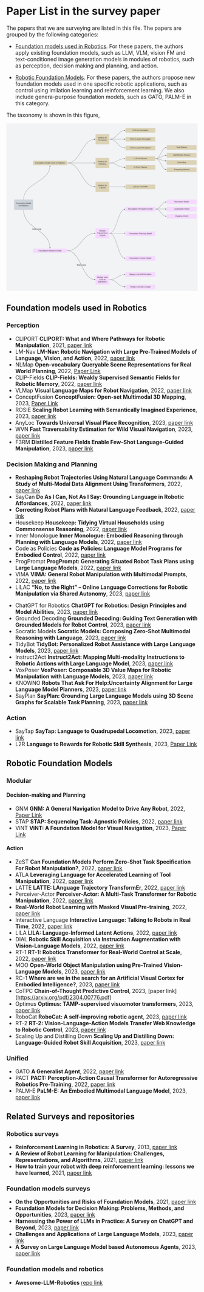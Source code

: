 # Paper List in the survey paper
The papers that we are surveying are listed in this file. The papers are grouped by the following categories:
- [Foundation models used in Robotics](#foundation-models-used-in-robotics). For these papers, the authors apply existing foundation models, such as LLM, VLM, vision FM and text-conditioned image generation models in modules of robotics, such as perception, decision making and planning, and action.

- [Robotic Foundation Models](#robotic-foundation-models). For these papers, the authors propose new foundation models used in one specific robotic applications, such as control using imilation learning and reinforcement learning. We also include genera-purpose foundation models, such as GATO, PALM-E in this category.

The taxonomy is shown in this figure,
<p align="center">
<img width="600" src="./assets/taxonomy3.jpg"/>
</p>

## Foundation models used in Robotics

### Perception
- CLIPORT **CLIPORT: What and Where Pathways for Robotic Manipulation**, 2021, [paper link](https://arxiv.org/pdf/2109.12098.pdf)
- LM-Nav **LM-Nav: Robotic Navigation with Large Pre-Trained Models of Language, Vision, and Action**, 2022, [paper link](https://arxiv.org/pdf/2207.04429.pdf)
- NLMap **Open-vocabulary Queryable Scene Representations for Real World Planning**, 2022, [Paper Link](https://arxiv.org/pdf/2209.09874.pdf)
- CLIP-Fields **CLIP-Fields: Weakly Supervised Semantic Fields for Robotic Memory**, 2022, [paper link](https://arxiv.org/abs/2210.05663)
- VLMap **Visual Language Maps for Robot Navigation**, 2022, [paper link](https://arxiv.org/pdf/2210.05714.pdf)
- ConceptFusion **ConceptFusion: Open-set Multimodal 3D Mapping**, 2023, [Paper Link](https://arxiv.org/pdf/2302.07241.pdf)
- ROSIE **Scaling Robot Learning with Semantically Imagined Experience**, 2023, [paper link](https://arxiv.org/pdf/2302.11550.pdf)
- AnyLoc **Towards Universal Visual Place Recognition**, 2023, [paper link](https://anyloc.github.io/assets/AnyLoc.pdf)
- WVN **Fast Traversability Estimation for Wild Visual Navigation**, 2023, [paper link](https://arxiv.org/pdf/2305.08510.pdf)
- F3RM **Distilled Feature Fields Enable Few-Shot Language-Guided Manipulation**, 2023, [paper link](https://arxiv.org/pdf/2308.07931.pdf)


### Decision Making and Planning
<!-- #### Task Planning -->
<!-- - **Language Models as Zero-Shot Planners: Extracting Actionable Knowledge for Embodied Agents**, 2022 [paper link](https://arxiv.org/pdf/2201.07207.pdf) -->
- **Reshaping Robot Trajectories Using Natural Language Commands: A Study of Multi-Modal Data Alignment Using Transformers**, 2022, [paper link](https://arxiv.org/pdf/2203.13411.pdf)
- SayCan **Do As I Can, Not As I Say: Grounding Language in Robotic Affordances**, 2022, [paper link](https://arxiv.org/pdf/2204.01691.pdf)
- **Correcting Robot Plans with Natural Language Feedback**, 2022, [paper link](https://arxiv.org/pdf/2204.05186.pdf)
- Housekeep **Housekeep: Tidying Virtual Households using Commonsense Reasoning**, 2022, [paper link](https://arxiv.org/pdf/2205.10712.pdf)
- Inner Monologue **Inner Monologue: Embodied Reasoning through Planning with Language Models**, 2022, [paper link](https://arxiv.org/pdf/2207.05608.pdf)
- Code as Policies **Code as Policies: Language Model Programs for Embodied Control**, 2022, [paper link](https://arxiv.org/pdf/2209.07753.pdf)
- ProgPrompt **ProgPrompt: Generating Situated Robot Task Plans using Large Language Models**, 2022, [paper link](https://arxiv.org/abs/2209.11302)
- VIMA **VIMA: General Robot Manipulation with Multimodal Prompts**, 2022, [paper link](https://arxiv.org/pdf/2210.03094.pdf)
- LILAC **“No, to the Right” – Online Language Corrections for Robotic Manipulation via Shared Autonomy**, 2023, [paper link](https://arxiv.org/pdf/2301.02555.pdf)
<!-- - **Describe, Explain, Plan and Select: Interactive Planning with Large Language Models Enables Open-World Multi-Task Agents**, 2023, [paper link](https://arxiv.org/pdf/2302.01560.pdf) -->
- ChatGPT for Robotics **ChatGPT for Robotics: Design Principles and Model Abilities**, 2023, [paper link](https://www.microsoft.com/en-us/research/uploads/prod/2023/02/ChatGPT___Robotics.pdf)
- Grounded Decoding **Grounded Decoding: Guiding Text Generation with Grounded Models for Robot Control**, 2023, [paper link](https://arxiv.org/pdf/2303.00855.pdf)
- Socratic Models **Socratic Models: Composing Zero-Shot Multimodal Reasoning with Language**, 2023, [paper link](https://arxiv.org/abs/2204.00598)
- TidyBot **TidyBot: Personalized Robot Assistance with Large Language Models**, 2023, [paper link](https://arxiv.org/pdf/2305.05658.pdf)
- Instruct2Act **Instruct2Act: Mapping Multi-modality Instructions to Robotic Actions with Large Language Model**, 2023, [paper link](https://arxiv.org/pdf/2305.11176.pdf)
- VoxPoser **VoxPoser: Composable 3D Value Maps for Robotic Manipulation with Language Models**, 2023, [paper link](https://voxposer.github.io/voxposer.pdf)
- KNOWNO **Robots That Ask For Help:Uncertainty Alignment for Large Language Model Planners**, 2023, [paper link](https://arxiv.org/pdf/2307.01928.pdf)
- SayPlan **SayPlan: Grounding Large Language Models using 3D Scene Graphs for Scalable Task Planning**, 2023, [paper link](https://arxiv.org/pdf/2307.06135.pdf)

### Action
- SayTap **SayTap: Language to Quadrupedal Locomotion**, 2023, [paper link](https://arxiv.org/pdf/2306.07580.pdf)
- L2R **Language to Rewards for Robotic Skill Synthesis**, 2023, [Paper Link](https://arxiv.org/pdf/2306.08647.pdf)


## Robotic Foundation Models

### Modular

#### Decision-making and Planning 
- GNM **GNM: A General Navigation Model to Drive Any Robot**, 2022, [Paper Link](https://arxiv.org/pdf/2210.03370.pdf)
- STAP **STAP: Sequencing Task-Agnostic Policies**, 2022, [paper link](https://arxiv.org/abs/2210.12250)
- ViNT **ViNT: A Foundation Model for Visual Navigation**, 2023, [Paper Link](https://arxiv.org/pdf/2306.14846.pdf)

#### Action 
<!-- - **Pre-Trained Language Models for Interactive Decision-Making**, 2022, [paper link](https://arxiv.org/pdf/2202.01771.pdf) -->
- ZeST **Can Foundation Models Perform Zero-Shot Task Specification For Robot Manipulation?**, 2022, [paper link](https://arxiv.org/pdf/2204.11134.pdf)
- ATLA **Leveraging Language for Accelerated Learning of Tool Manipulation**, 2022, [paper link](https://arxiv.org/pdf/2206.13074.pdf)
- LATTE **LATTE: LAnguage Trajectory TransformEr**, 2022, [paper link](https://arxiv.org/pdf/2208.02918.pdf)
- Perceiver-Actor **Perceiver-Actor: A Multi-Task Transformer for Robotic Manipulation**, 2022, [paper link](https://arxiv.org/pdf/2209.05451.pdf)
- **Real-World Robot Learning with Masked Visual Pre-training**, 2022, [paper link](https://arxiv.org/pdf/2210.03109.pdf)
- Interactive Language **Interactive Language: Talking to Robots in Real Time**, 2022, [paper link](https://arxiv.org/pdf/2210.06407.pdf)
- LILA **LILA: Language-Informed Latent Actions**, 2022, [paper link](https://arxiv.org/pdf/2111.03205.pdf)
- DIAL **Robotic Skill Acquisition via Instruction Augmentation with Vision-Language Models**, 2022, [paper link](https://arxiv.org/pdf/2211.11736.pdf)
- RT-1 **RT-1: Robotics Transformer for Real-World Control at Scale**, 2022, [paper link](https://arxiv.org/pdf/2212.06817.pdf)
- MOO **Open-World Object Manipulation using Pre-Trained Vision-Language Models**, 2023, [paper link](https://arxiv.org/pdf/2303.00905.pdf)
- RC-1 **Where are we in the search for an Artificial Visual Cortex for Embodied Intelligence?**, 2023, [paper link](https://arxiv.org/pdf/2303.18240.pdf)
- CoTPC **Chain-of-Thought Predictive Control**, 2023, [paper link] (https://arxiv.org/pdf/2304.00776.pdf)
- Optimus **Optimus: TAMP-supervised visuomotor transformers**, 2023, [paper link](https://arxiv.org/pdf/2305.16309v1.pdf)
- RoboCat **RoboCat: A self-improving robotic agent**, 2023, [paper link](https://arxiv.org/pdf/2306.11706.pdf)
- RT-2 **RT-2: Vision-Language-Action Models Transfer Web Knowledge to Robotic Control**, 2023, [paper link](https://robotics-transformer2.github.io/assets/rt2.pdf)
- Scaling Up and Distilling Down **Scaling Up and Distilling Down: Language-Guided Robot Skill Acquisition**, 2023, [paper link](https://arxiv.org/pdf/2307.14535.pdf)

### Unified
- GATO **A Generalist Agent**, 2022, [paper link](https://arxiv.org/pdf/2205.06175.pdf)
- PACT **PACT: Perception-Action Causal Transformer for Autoregressive Robotics Pre-Training**, 2022, [paper link](https://arxiv.org/pdf/2209.11133.pdf)
- PALM-E **PaLM-E: An Embodied Multimodal Language Model**, 2023, [paper link](https://arxiv.org/pdf/2303.03378.pdf)


## Related Surveys and repositories
### Robotics surveys
- **Reinforcement Learning in Robotics: A Survey**, 2013, [paper link](https://www.ri.cmu.edu/pub_files/2013/7/Kober_IJRR_2013.pdf)
- **A Review of Robot Learning for Manipulation: Challenges, Representations, and Algorithms**, 2021, [paper link](https://www.jmlr.org/papers/volume22/19-804/19-804.pdf)
- **How to train your robot with deep reinforcement learning: lessons we have learned**, 2021, [paper link](https://arxiv.org/pdf/2102.02915.pdf)

### Foundation models surveys
- **On the Opportunities and Risks of Foundation Models**, 2021, [paper link](https://arxiv.org/pdf/2303.04129.pdf)
- **Foundation Models for Decision Making: Problems, Methods, and Opportunities**, 2023, [paper link](https://arxiv.org/pdf/2301.02555.pdf)
- **Harnessing the Power of LLMs in Practice: A Survey on ChatGPT and Beyond**, 2023, [paper link](https://arxiv.org/pdf/2304.13712.pdf)
- **Challenges and Applications of Large Language Models**, 2023, [paper link](https://arxiv.org/pdf/2307.10169.pdf)
- **A Survey on Large Language Model based Autonomous Agents**, 2023, [paper link](https://arxiv.org/pdf/2308.11432v1.pdf)

### Foundation models and robotics
- **Awesome-LLM-Robotics** [repo link](https://github.com/GT-RIPL/Awesome-LLM-Robotics)



